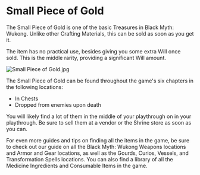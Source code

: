 # Small Piece of Gold

The Small Piece of Gold is one of the basic Treasures in Black Myth: Wukong. Unlike other Crafting Materials, this can be sold as soon as you get it. 

The item has no practical use, besides giving you some extra Will once sold. This is the middle rarity, providing a significant Will amount. 

![Small Piece of Gold.jpg](https://oyster.ignimgs.com/mediawiki/apis.ign.com/black-myth-wukong/4/44/Small_Piece_of_Gold.jpg)

The Small Piece of Gold can be found throughout the game's six chapters in the following locations: 

  * In Chests
  * Dropped from enemies upon death

You will likely find a lot of them in the middle of your playthrough on in your playthrough. Be sure to sell them at a vendor or the Shrine store as soon as you can. 

For even more guides and tips on finding all the items in the game, be sure to check out our guide on all the Black Myth: Wukong Weapons locations and Armor and Gear locations, as well as the Gourds, Curios, Vessels, and Transformation Spells locations. You can also find a library of all the Medicine Ingredients and Consumable Items in the game. 
